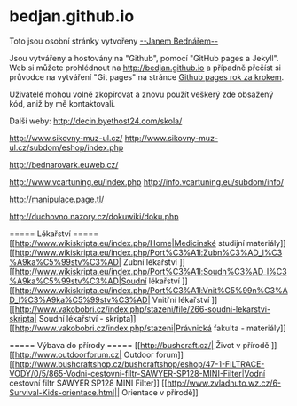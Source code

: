 bedjan.github.io
=====================
Toto jsou osobní stránky vytvořeny [ --Janem Bednářem-- ](http://bedjan.github.io)

Jsou vytvářeny a hostovány na "Github",  pomocí "GitHub pages a Jekyll". Web si můžete prohlédnout na <http://bedjan.github.io>  a případně přečíst si průvodce na vytváření "Git pages" na stránce  [Github pages rok za krokem](http://jmcglone.com/guides/github-pages). 

Uživatelé mohou volně zkopírovat a znovu použít veškerý zde obsažený kód, aniž by mě kontaktovali.

Další weby:
http://decin.byethost24.com/skola/

http://www.sikovny-muz-ul.cz/
http://www.sikovny-muz-ul.cz/subdom/eshop/index.php


http://bednarovark.euweb.cz/


http://www.vcartuning.eu/index.php
http://info.vcartuning.eu/subdom/info/

http://manipulace.page.tl/

http://duchovno.nazory.cz/dokuwiki/doku.php

===== Lékařství =====
[[http://www.wikiskripta.eu/index.php/Home|Medicinské studijní materiály]]
[[http://www.wikiskripta.eu/index.php/Port%C3%A1l:Zubn%C3%AD_l%C3%A9ka%C5%99stv%C3%AD| Zubní lékařství ]]
[[http://www.wikiskripta.eu/index.php/Port%C3%A1l:Soudn%C3%AD_l%C3%A9ka%C5%99stv%C3%AD|Soudní lékařství ]]
[[http://www.wikiskripta.eu/index.php/Port%C3%A1l:Vnit%C5%99n%C3%AD_l%C3%A9ka%C5%99stv%C3%AD| Vnitřní lékařství ]]
[[http://www.vakobobri.cz/index.php/stazeni/file/266-soudni-lekarstvi-skripta| Soudní lékařství - skripta]]
[[http://www.vakobobri.cz/index.php/stazeni|Právnická fakulta - materiály]]

===== Výbava do přírody ===== 
[[http://bushcraft.cz/| Život v přírodě ]]
[[http://www.outdoorforum.cz| Outdoor forum]]
[[http://www.bushcraftshop.cz/bushcraftshop/eshop/47-1-FILTRACE-VODY/0/5/865-Vodni-cestovni-filtr-SAWYER-SP128-MINI-Filter|Vodní cestovní filtr SAWYER SP128 MINI Filter]]
[[http://www.zvladnuto.wz.cz/6-Survival-Kids-orientace.html|| Orientace v přírodě]]




